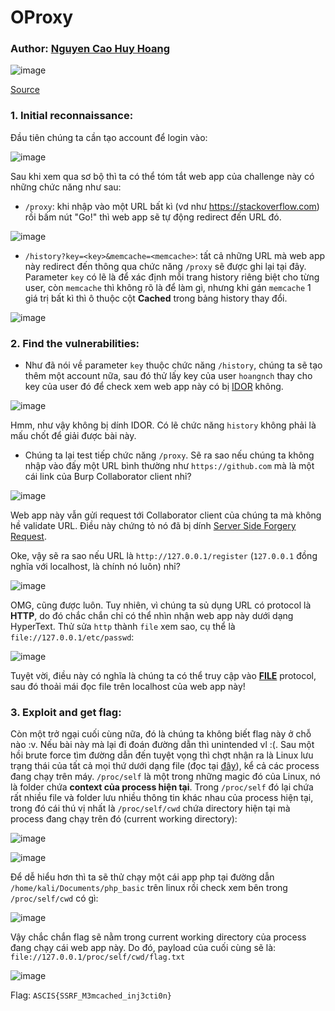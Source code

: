 # OProxy

### Author: [Nguyen Cao Huy Hoang](https://github.com/antoinenguyen-09)

![image](https://user-images.githubusercontent.com/61876488/138734999-47bd9310-d23a-4b6f-a76e-46920f30263e.png)

[Source]()

### 1. Initial reconnaissance:

Đầu tiên chúng ta cần tạo account để login vào:

![image](https://user-images.githubusercontent.com/61876488/138804603-2b407efe-bf24-4bf2-84b0-c3d1e24cac60.png)

Sau khi xem qua sơ bộ thì ta có thể tóm tắt web app của challenge này có những chức năng như sau:

- `/proxy`: khi nhập vào một URL bất kì (vd như https://stackoverflow.com) rồi bấm nút "Go!" thì web app sẽ tự động redirect đến URL đó.

![image](https://user-images.githubusercontent.com/61876488/138809779-5d5d13d9-88c5-4296-91b4-d22e1e2e979a.png)

- `/history?key=<key>&memcache=<memcache>`: tất cả những URL mà web app này redirect đến thông qua chức năng `/proxy` sẽ được ghi lại tại đây. Parameter `key` có lẽ là để xác định mỗi trang history riêng biệt cho từng user, còn `memcache` thì không rõ là để làm gì, nhưng khi gán `memcache` 1 giá trị bất kì thì ô thuộc cột **Cached** trong bảng history thay đổi.
  
![image](https://user-images.githubusercontent.com/61876488/138852559-ca8953c9-7b16-4e74-8807-cce28735f0b7.png)

### 2. Find the vulnerabilities:
  
- Như đã nói về parameter `key` thuộc chức năng `/history`, chúng ta sẽ tạo thêm một account nữa, sau đó thử lấy key của user `hoangnch` thay cho key của user đó để check xem web app này có bị [IDOR](https://portswigger.net/web-security/access-control/idor) không. 

![image](https://user-images.githubusercontent.com/61876488/138852424-302e1bac-8001-41c4-80bd-1a8b5b4f4896.png)

Hmm, như vậy không bị dính IDOR. Có lẽ chức năng `history` không phải là mấu chốt để giải được bài này.

- Chúng ta lại test tiếp chức năng `/proxy`. Sẽ ra sao nếu chúng ta không nhập vào đấy một URL bình thường như `https://github.com` mà là một cái link của Burp Collaborator client nhỉ?

![image](https://user-images.githubusercontent.com/61876488/138855646-420a0e30-cab3-4aa4-8bbe-9db155612fe3.png)

Web app này vẫn gửi request tới Collaborator client của chúng ta mà không hề validate URL. Điều này chứng tỏ nó đã bị dính [Server Side Forgery Request](https://portswigger.net/web-security/ssrf).

Oke, vậy sẽ ra sao nếu URL là `http://127.0.0.1/register` (`127.0.0.1` đồng nghĩa với localhost, là chính nó luôn) nhỉ?

![image](https://user-images.githubusercontent.com/61876488/138856877-767eebf3-3294-4401-9af7-f8ebb876f5e5.png)
 
OMG, cũng được luôn. Tuy nhiên, vì chúng ta sủ dụng URL có protocol là **HTTP**, do đó chắc chắn chỉ có thể nhìn nhận web app này dưới dạng HyperText. Thử sửa `http` thành `file` xem sao, cụ thể là `file://127.0.0.1/etc/passwd`:

![image](https://user-images.githubusercontent.com/61876488/138858321-a6b9325c-54d9-40e6-85b4-775ab93ec31f.png)

Tuyệt vời, điều này có nghĩa là chúng ta có thể truy cập vào [**FILE**](https://en.wikipedia.org/wiki/File_URI_scheme) protocol, sau đó thoải mái đọc file trên localhost của web app này!

### 3. Exploit and get flag:

Còn một trở ngại cuối cùng nữa, đó là chúng ta không biết flag này ở chỗ nào :v. Nếu bài này mà lại đi đoán đường dẫn thì unintended vl :(. Sau một hồi brute force tìm đường dẫn đến tuyệt vọng thì chợt nhận ra là Linux lưu trạng thái của tất cả mọi thứ dưới dạng file (đọc tại [đây](https://man7.org/linux/man-pages/man5/proc.5.html)), kể cả các process đang chạy trên máy. `/proc/self` là một trong những magic đó của Linux, nó là folder chứa **context của process hiện tại**. Trong `/proc/self` đó lại chứa rất nhiều file và folder lưu nhiều thông tin khác nhau của process hiện tại, trong đó cái thú vị nhất là `/proc/self/cwd` chứa directory hiện tại mà process đang chạy trên đó (current working directory):

![image](https://user-images.githubusercontent.com/61876488/138863249-b4cba18f-aa3f-4262-b42b-aaee09a7997c.png)

![image](https://user-images.githubusercontent.com/61876488/138863549-c7cdba14-8d1d-40e0-ad48-db5912a6e346.png)


Để dễ hiểu hơn thì ta sẽ thử chạy một cái app php tại đường dẫn `/home/kali/Documents/php_basic` trên linux rồi check xem bên trong `/proc/self/cwd` có gì:

![image](https://user-images.githubusercontent.com/61876488/138863839-d46d2672-204e-4c7f-bff6-d47e564f7948.png)

Vậy chắc chắn flag sẽ nằm trong current working directory của process đang chạy cái web app này. Do đó, payload của cuối cùng sẽ là: `file://127.0.0.1/proc/self/cwd/flag.txt`

![image](https://user-images.githubusercontent.com/61876488/138864339-2d92cbde-01fe-4d09-bfdf-2d2b8071e960.png)

Flag: `ASCIS{SSRF_M3mcached_inj3cti0n}`
